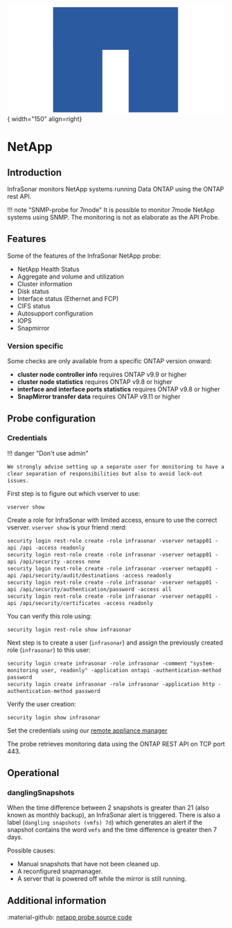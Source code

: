 ![NetApp-Probe](../../images/probe_netapp.png){ width="150" align=right}

# NetApp

## Introduction

InfraSonar monitors NetApp systems running Data ONTAP using the ONTAP rest API.

!!! note "SNMP-probe for 7mode"
    It is possible to monitor 7mode NetApp systems using SNMP.
    The monitoring is not as elaborate as the API Probe.

## Features

Some of the features of the InfraSonar NetApp probe:

* NetApp Health Status
* Aggregate and volume and utilization
* Cluster information
* Disk status
* Interface status (Ethernet and FCP)
* CIFS status
* Autosupport configuration
* IOPS
* Snapmirror

### Version specific

Some checks are only available from a specific ONTAP version onward: 

* **cluster node controller info** requires ONTAP v9.9 or higher
* **cluster node statistics** requires ONTAP v9.8 or higher
* **interface and interface ports statistics** requires ONTAP v9.8 or higher
* **SnapMirror transfer data** requires ONTAP v9.11 or higher

## Probe configuration

### Credentials

!!! danger "Don't use admin"

    We strongly advise setting up a separate user for monitoring to have a clear separation of responsibilities but also to avoid lock-out issues.

First step is to figure out which vserver to use:

```
vserver show
```

Create a role for InfraSonar with limited access, ensure to use the correct vserver. `vserver show` is your friend :nerd:


```title="Create NetApp role"
security login rest-role create -role infrasonar -vserver netapp01 -api /api -access readonly
security login rest-role create -role infrasonar -vserver netapp01 -api /api/security -access none
security login rest-role create -role infrasonar -vserver netapp01 -api /api/security/audit/destinations -access readonly
security login rest-role create -role infrasonar -vserver netapp01 -api /api/security/authentication/password -access all
security login rest-role create -role infrasonar -vserver netapp01 -api /api/security/certificates -access readonly
```

You can verify this role using:

```title="Verify NetApp role"
security login rest-role show infrasonar
```

Next step is to create a user (`infrasonar`) and assign the previously created role (`infrasonar`) to this user:

```title="Create NetApp user"
security login create infrasonar -role infrasonar -comment "system-monitoring user, readonly" -application ontapi -authentication-method password 
security login create infrasonar -role infrasonar -application http -authentication-method password 
```

Verify the user creation:

```title="Verify NetApp user"
security login show infrasonar
```

Set the credentials using our [remote appliance manager](../../application/agentcores.md#remote-appliance-manager)

The probe retrieves monitoring data using the ONTAP REST API on TCP port 443.

## Operational

### danglingSnapshots

When the time difference between 2 snapshots is greater than 21 (also known as monthly backup), an InfraSonar alert is triggered.
There is also a label (`dangling snapshots (vmfs) 7d`) which generates an alert if the snapshot contains the word `vmfs` and the time difference is greater then 7 days.

Possible causes:

- Manual snapshots that have not been cleaned up.
- A reconfigured snapmanager.
- A server that is powered off while the mirror is still running.

## Additional information

:material-github: [netapp probe source code](https://github.com/infrasonar/netapp-probe)